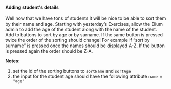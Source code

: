 #### Adding student's details

Well now that we have tons of students it will be nice to be able to sort them by their name and age. Starting with yesterday’s Exercises, allow the Elium admin to add the age of the student along with the name of the student. Add to buttons to sort by age or by surname. If the same button is pressed twice the order of the sorting should change!  For example if “sort by surname” is pressed once the names should be displayed A-Z. If the button is pressed again the order should be Z-A.

**Notes:**
1. set the id of the sorting buttons to ```sortName``` and ```sortAge```
2. the input for the student age should have the following attribute ```name = "age"```